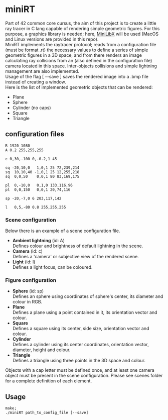 # miniRT
Part of 42 common core cursus, the aim of this project is to create a little ray tracer in C lang capable of rendering simple geometric figures. For this purpose, a graphics library is needed; here, [MiniLibX](https://github.com/42Paris/minilibx-linux) will be used (MacOS and Linux versions are provided in this repo).  
MiniRT implements the raytracer protocol; reads from a configuration file (must be format .rt) the necessary values to define a series of simple geometric figures in a 3D space, and from there renders an image calculating ray collisions from an (also defined in the configuration file) camera located in this space. Inter-objects collisions and simple lightning management are also implemented.  
Usage of the flag [ --save ] saves the rendered image into a .bmp file instead of creating a window.  
Here is the list of implemented geometric objects that can be rendered:
* Plane
* Sphere
* Cylinder (no caps)
* Square
* Triangle

## configuration files
```
R 1920 1080
A 0.2 255,255,255

c 0,30,-100 0,-0.2,1 45

sq -20,10,0   1,0,1 25 72,239,214
sq  10,10,40 -1,0,1 25 12,255,218
sq  0,0,50    0,0,1 80 83,169,175

pl  0,-10,0   0,1,0 133,116,96
pl  0,0,150   0,0,1 20,74,116

sp -20,-7,0 6 203,117,142

l   0,5,-80 0.8 255,255,255
```
### Scene configuration
Below there is an example of a scene configuration file.
* **Ambient lightning** (id: A)  
  Defines colour and brightness of default lightning in the scene.  
* **Camera** (id: c)  
  Defines a 'camera' or subjective view of the rendered scene.  
* **Light** (id: l)  
  Defines a light focus, can be coloured.  
### Figure configuration
* **Sphere** (id: sp)  
  Defines an sphere using coordinates of sphere's center, its diameter and colour in RGB.  
* **Plane**  
  Defines a plane using a point contained in it, its orientation vector and colour.  
* **Square**  
  Defines a square using its center, side size, orientation vector and colour.  
* **Cylinder**  
  Defines a cylinder using its center coordinates, orientation vector, diameter, height and colour.  
* **Triangle**  
  Defines a triangle using three points in the 3D space and colour.

Objects with a cap letter must be defined once, and at least one camera object must be present in the scene configuration.
Please see scenes folder for a complete definition of each element.

## Usage
```
make;
./miniRT path_to_config_file [--save]
```

